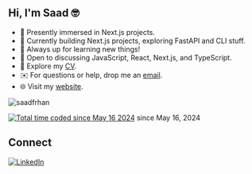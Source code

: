 ## Hi, I'm Saad 🤓

- 🔭 Presently immersed in Next.js projects.
- 🧠 Currently building Next.js projects, exploring FastAPI and CLI stuff.
- 🌱 Always up for learning new things!
- 💬 Open to discussing JavaScript, React, Next.js, and TypeScript.
- 💼 Explore my [CV](https://www.canva.com/design/DAFb3337tIA/nh3rOWE5EiM7U2QB5yQK5A/edit).
- ✉️  For questions or help, drop me an [email](mailto:saadfarhan347@gmail.com).
- 🌐 Visit my [website](https://saadfarhan.vercel.app).

<img src="https://komarev.com/ghpvc/?username=saadfrhan&label=Profile%20views&color=11eb11&style=for-the-badge"
		alt="saadfrhan" />

<a href="https://wakatime.com/@aa16cc3d-dd93-458a-9e3e-2f19174d916f"><img src="https://wakatime.com/badge/user/aa16cc3d-dd93-458a-9e3e-2f19174d916f.svg" alt="Total time coded since May 16 2024" /></a> since May 16, 2024

## Connect

[![LinkedIn](https://img.shields.io/badge/LinkedIn-0077B5?style=for-the-badge&logo=linkedin&logoColor=white)](https://www.linkedin.com/in/saad-farhan/)


